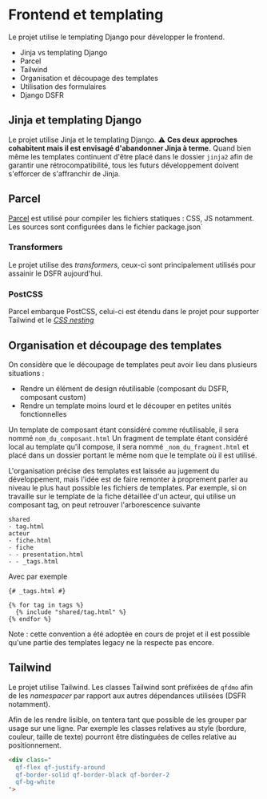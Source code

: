 # Frontend et templating

Le projet utilise le templating Django pour développer le frontend.

- Jinja vs templating Django
- Parcel
- Tailwind
- Organisation et découpage des templates
- Utilisation des formulaires
- Django DSFR

## Jinja et templating Django

Le projet utilise Jinja et le templating Django.
:warning: **Ces deux approches cohabitent mais il est envisagé d'abandonner Jinja à terme.**
Quand bien même les templates continuent d'être placé dans le dossier `jinja2` afin de garantir une rétrocompatibilité, tous les futurs développement doivent s'efforcer de s'affranchir de Jinja.

## Parcel

[Parcel](https://parceljs.org) est utilisé pour compiler les fichiers statiques : CSS, JS notamment.
Les sources sont configurées dans le fichier package.json`

### Transformers

Le projet utilise des _transformers_, ceux-ci sont principalement utilisés pour assainir le DSFR aujourd'hui.

### PostCSS

Parcel embarque PostCSS, celui-ci est étendu dans le projet pour supporter Tailwind et le [_CSS nesting_](https://www.w3.org/TR/css-nesting-1/)


## Organisation et découpage des templates

On considère que le découpage de templates peut avoir lieu dans plusieurs situations :
- Rendre un élément de design réutilisable (composant du DSFR, composant custom)
- Rendre un template moins lourd et le découper en petites unités fonctionnelles

Un template de composant étant considéré comme réutilisable, il sera nommé `nom_du_composant.html`
Un fragment de template étant considéré local au template qu'il compose, il sera nommé `_nom_du_fragment.html` et placé dans un dossier portant le même nom que le template où il est utilisé.

L'organisation précise des templates est laissée au jugement du développement, mais l'idée est de faire remonter à proprement parler  au niveau le plus haut possible les fichiers de templates.
Par exemple, si on travaille sur le template de la fiche détaillée d'un acteur, qui utilise un composant tag, on peut retrouver l'arborescence suivante
```
shared
- tag.html
acteur
- fiche.html
- fiche
- - presentation.html
- - _tags.html
```

Avec par exemple
```jinja
{# _tags.html #}

{% for tag in tags %}
  {% include "shared/tag.html" %}
{% endfor %}
```

Note : cette convention a été adoptée en cours de projet et il est possible qu'une partie des templates legacy ne la respecte pas encore.

## Tailwind

Le projet utilise Tailwind.
Les classes Tailwind sont préfixées de `qfdmo` afin de les *namespacer* par rapport aux autres dépendances utilisées (DSFR notamment).

Afin de les rendre lisible, on tentera tant que possible de les grouper par usage sur une ligne.
Par exemple les classes relatives au style (bordure, couleur, taille de texte) pourront être distinguées de celles relative au positionnement.

```html
<div class="
  qf-flex qf-justify-around
  qf-border-solid qf-border-black qf-border-2
  qf-bg-white
">
```
